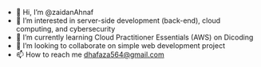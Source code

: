 - 👋 Hi, I’m @zaidanAhnaf
- 👀 I’m interested in server-side development (back-end), cloud computing, and cybersecurity
- 🌱 I’m currently learning Cloud Practitioner Essentials (AWS) on Dicoding
- 💞️ I’m looking to collaborate on simple web development project
- 📫 How to reach me dhafaza564@gmail.com

<!---
zaidanAhnaf/zaidanAhnaf is a ✨ special ✨ repository because its `README.md` (this file) appears on your GitHub profile.
You can click the Preview link to take a look at your changes.
--->
